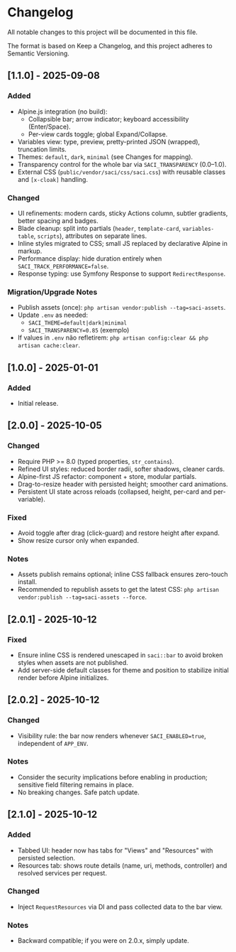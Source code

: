 # Changelog

All notable changes to this project will be documented in this file.

The format is based on Keep a Changelog, and this project adheres to Semantic Versioning.

## [1.1.0] - 2025-09-08
### Added
- Alpine.js integration (no build):
  - Collapsible bar; arrow indicator; keyboard accessibility (Enter/Space).
  - Per-view cards toggle; global Expand/Collapse.
- Variables view: type, preview, pretty-printed JSON (wrapped), truncation limits.
- Themes: `default`, `dark`, `minimal` (see Changes for mapping).
- Transparency control for the whole bar via `SACI_TRANSPARENCY` (0.0–1.0).
- External CSS (`public/vendor/saci/css/saci.css`) with reusable classes and `[x-cloak]` handling.

### Changed
- UI refinements: modern cards, sticky Actions column, subtler gradients, better spacing and badges.
- Blade cleanup: split into partials (`header`, `template-card`, `variables-table`, `scripts`), attributes on separate lines.
- Inline styles migrated to CSS; small JS replaced by declarative Alpine in markup.
- Performance display: hide duration entirely when `SACI_TRACK_PERFORMANCE=false`.
- Response typing: use Symfony Response to support `RedirectResponse`.

### Migration/Upgrade Notes
- Publish assets (once): `php artisan vendor:publish --tag=saci-assets`.
- Update `.env` as needed:
  - `SACI_THEME=default|dark|minimal`
  - `SACI_TRANSPARENCY=0.85` (exemplo)
- If values in `.env` não refletirem: `php artisan config:clear && php artisan cache:clear`.

## [1.0.0] - 2025-01-01
### Added
- Initial release.

## [2.0.0] - 2025-10-05
### Changed
- Require PHP >= 8.0 (typed properties, `str_contains`).
- Refined UI styles: reduced border radii, softer shadows, cleaner cards.
- Alpine-first JS refactor: component + store, modular partials.
- Drag-to-resize header with persisted height; smoother card animations.
- Persistent UI state across reloads (collapsed, height, per-card and per-variable).

### Fixed
- Avoid toggle after drag (click-guard) and restore height after expand.
- Show resize cursor only when expanded.

### Notes
- Assets publish remains optional; inline CSS fallback ensures zero-touch install.
- Recommended to republish assets to get the latest CSS: `php artisan vendor:publish --tag=saci-assets --force`.


## [2.0.1] - 2025-10-12
### Fixed
- Ensure inline CSS is rendered unescaped in `saci::bar` to avoid broken styles when assets are not published.
- Add server-side default classes for theme and position to stabilize initial render before Alpine initializes.

## [2.0.2] - 2025-10-12
### Changed
- Visibility rule: the bar now renders whenever `SACI_ENABLED=true`, independent of `APP_ENV`.

### Notes
- Consider the security implications before enabling in production; sensitive field filtering remains in place.
- No breaking changes. Safe patch update.

## [2.1.0] - 2025-10-12
### Added
- Tabbed UI: header now has tabs for "Views" and "Resources" with persisted selection.
- Resources tab: shows route details (name, uri, methods, controller) and resolved services per request.

### Changed
- Inject `RequestResources` via DI and pass collected data to the bar view.

### Notes
- Backward compatible; if you were on 2.0.x, simply update.


